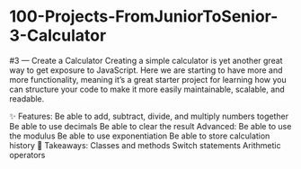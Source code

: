 # 100-Projects-FromJuniorToSenior-3-Calculator

#3 — Create a Calculator
Creating a simple calculator is yet another great way to get exposure to JavaScript. Here we are starting to have more and more functionality, meaning it’s a great starter project for learning how you can structure your code to make it more easily maintainable, scalable, and readable.

✨ Features:
Be able to add, subtract, divide, and multiply numbers together
Be able to use decimals
Be able to clear the result
Advanced:
Be able to use the modulus
Be able to use exponentiation
Be able to store calculation history
🧠 Takeaways:
Classes and methods
Switch statements
Arithmetic operators
